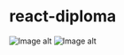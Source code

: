 # react-diploma
![Image alt](https://github.com/vertjs/react-diploma/raw/master/frontend/public/img2.jpg)
![Image alt](https://github.com/vertjs/react-diploma/raw/master/frontend/public/img3.jpg)


